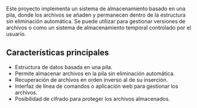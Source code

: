 Este proyecto implementa un sistema de almacenamiento basado en una pila, donde los archivos se añaden y permanecen dentro de la estructura sin eliminación automática. Se puede utilizar para gestionar versiones de archivos o como un sistema de almacenamiento temporal controlado por el usuario.

## Características principales
- Estructura de datos basada en una pila.
- Permite almacenar archivos en la pila sin eliminación automática.
- Recuperación de archivos en orden inverso al de su inserción.
- Interfaz de línea de comandos o aplicación web para gestionar los archivos.
- Posibilidad de cifrado para proteger los archivos almacenados.
